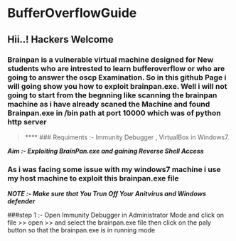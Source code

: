# BufferOverflowGuide


## Hii..! Hackers Welcome 

### Brainpan is a vulnerable virtual machine designed for New students who are intrested to learn bufferoverflow or who are going to answer the oscp Examination. So in this github Page i will going show you how to exploit brainpan.exe. Well i will not going to start from the begnning like scanning the brainpan machine as i have already scaned the Machine and found Brainpan.exe in /bin path at port 10000 which was of python http server 

> **** ### Requiments :- Immunity Debugger , VirtualBox in Windows7.

***Aim :- Exploiting BrainPan.exe and gaining Reverse Shell Access***

### As i was facing some issue with my windows7 machine i use my host machine to exploit this brainpan.exe file 

***NOTE :- Make sure that You Trun Off Your Anitvirus and Windows defender*** 

###step 1 :- Open Immunity Debugger in Administrator Mode and click on file >> open >> and select the brainpan.exe file
          then click on the paly button so that the brainpan.exe is in running mode
          
